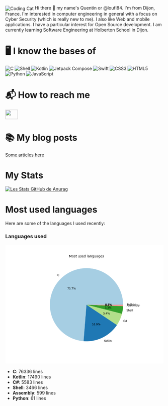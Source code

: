 <img align="center" alt="Coding Cat" width="1000" src="https://media0.giphy.com/media/v1.Y2lkPTc5MGI3NjExdWg5c3ZpZXRxaWF0dHBydDkweWMycDU5ZDd1cGkycG1wbWF2aTV0MiZlcD12MV9pbnRlcm5hbF9naWZfYnlfaWQmY3Q9Zw/FcqKy4Kj7XOK0hCW4g/giphy.gif">
Hi there 👋 my name's Quentin or @loufi84. I'm from Dijon, France.
I'm interested in computer engineering in general with a focus on Cyber Security (which is really new to me). I also like Web and mobile applications.
I have a particular interest for Open Source development.
I am currently learning Software Engineering at Holberton School in Dijon.

# 🖥️ I know the bases of
![C](https://img.shields.io/badge/C-A8B9CC?style=flat&logo=c&logoColor=white)
![Shell](https://img.shields.io/badge/Shell-89E051?style=flat&logo=gnubash&logoColor=white)
![Kotlin](https://img.shields.io/badge/Kotlin-7F52FF?style=flat&logo=kotlin&logoColor=white)
![Jetpack Compose](https://img.shields.io/badge/Jetpack_Compose-03DAC5?style=flat&logo=jetpack&logoColor=black)
![Swift](https://img.shields.io/badge/Swift-F05138?style=flat&logo=swift&logoColor=white)
![CSS3](https://img.shields.io/badge/CSS3-1572B6?style=flat&logo=css3&logoColor=white)
![HTML5](https://img.shields.io/badge/HTML5-E34F26?style=flat&logo=html5&logoColor=white)
![Python](https://img.shields.io/badge/Python-3776AB?style=flat&logo=python&logoColor=white)
![JavaScript](https://img.shields.io/badge/JavaScript-F7DF1E?style=flat&logo=javascript&logoColor=black)


# 📬 How to reach me
<a href="https://www.linkedin.com/in/quentin-lataste-b5a359193/" target="blank"><img align="center" src="https://cdn.jsdelivr.net/npm/simple-icons@3.0.1/icons/linkedin.svg" alt="" height="30" width="40" /></a>

<h1>📚 My blog posts</h1>
<a href="https://medium.com/@quentin.lataste" target="blank"><p>Some articles here</p></a>

# My Stats
[![Les Stats GitHub de Anurag](https://github-readme-stats.vercel.app/api?username=loufi84&show_icons=true&theme=tokyonight)](https://github.com/anuraghazra/github-readme-stats)

# Most used languages
Here are some of the languages I used recently:
### Languages used

![Languages used](languages.png)

- **C**: 76336 lines
- **Kotlin**: 17490 lines
- **C#**: 5583 lines
- **Shell**: 3466 lines
- **Assembly**: 599 lines
- **Python**: 61 lines
<!-- LANGUAGES -->
<!---
loufi84/loufi84 is a ✨ special ✨ repository because its `README.md` (this file) appears on your GitHub profile.
You can click the Preview link to take a look at your changes.
--->
